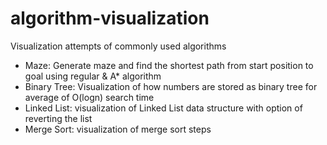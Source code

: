 # algorithm-visualization
Visualization attempts of commonly used algorithms

- Maze: Generate maze and find the shortest path from start position to goal using regular & A* algorithm
- Binary Tree: Visualization of how numbers are stored as binary tree for average of O(logn) search time
- Linked List: visualization of Linked List data structure with option of reverting the list 
- Merge Sort: visualization of merge sort steps
